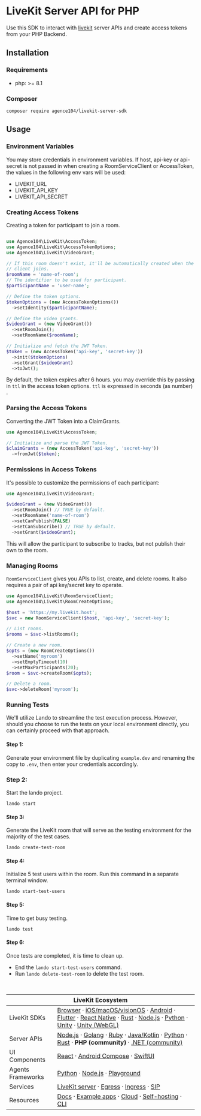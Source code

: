 # LiveKit Server API for PHP

Use this SDK to interact with [livekit](https://github.com/livekit/livekit-server) server APIs and create access tokens from your PHP Backend.

## Installation

### Requirements

- php: >= 8.1

### Composer

```
composer require agence104/livekit-server-sdk
```

## Usage

### Environment Variables

You may store credentials in environment variables. If host, api-key or api-secret is not passed in when creating a RoomServiceClient or AccessToken, the values in the following env vars will be used:

- LIVEKIT_URL
- LIVEKIT_API_KEY
- LIVEKIT_API_SECRET

### Creating Access Tokens

Creating a token for participant to join a room.

```php

use Agence104\LiveKit\AccessToken;
use Agence104\LiveKit\AccessTokenOptions;
use Agence104\LiveKit\VideoGrant;

// If this room doesn't exist, it'll be automatically created when the first
// client joins.
$roomName = 'name-of-room';
// The identifier to be used for participant.
$participantName = 'user-name';

// Define the token options.
$tokenOptions = (new AccessTokenOptions())
  ->setIdentity($participantName);

// Define the video grants.
$videoGrant = (new VideoGrant())
  ->setRoomJoin();
  ->setRoomName($roomName);

// Initialize and fetch the JWT Token.
$token = (new AccessToken('api-key', 'secret-key'))
  ->init($tokenOptions)
  ->setGrant($videoGrant)
  ->toJwt();

```

By default, the token expires after 6 hours. you may override this by passing in `ttl` in the access token options. `ttl` is expressed in seconds (as number) .

### Parsing the Access Tokens

Converting the JWT Token into a ClaimGrants.

```php
use Agence104\LiveKit\AccessToken;

// Initialize and parse the JWT Token.
$claimGrants = (new AccessToken('api-key', 'secret-key'))
  ->fromJwt($token);
```

### Permissions in Access Tokens

It's possible to customize the permissions of each participant:

```php
use Agence104\LiveKit\VideoGrant;

$videoGrant = (new VideoGrant())
  ->setRoomJoin() // TRUE by default.
  ->setRoomName('name-of-room')
  ->setCanPublish(FALSE)
  ->setCanSubscribe() // TRUE by default.
  ->setGrant($videoGrant);
```

This will allow the participant to subscribe to tracks, but not publish their own to the room.

### Managing Rooms

`RoomServiceClient` gives you APIs to list, create, and delete rooms. It also requires a pair of api key/secret key to operate.

```php
use Agence104\LiveKit\RoomServiceClient;
use Agence104\LiveKit\RoomCreateOptions;

$host = 'https://my.livekit.host';
$svc = new RoomServiceClient($host, 'api-key', 'secret-key');

// List rooms.
$rooms = $svc->listRooms();

// Create a new room.
$opts = (new RoomCreateOptions())
  ->setName('myroom')
  ->setEmptyTimeout(10)
  ->setMaxParticipants(20);
$room = $svc->createRoom($opts);

// Delete a room.
$svc->deleteRoom('myroom');
```

### Running Tests

We'll utilize Lando to streamline the test execution process. However, should you choose to run the tests on your local
environment directly, you can certainly proceed with that approach.

#### Step 1:

Generate your environment file by duplicating `example.dev` and renaming the copy to `.env`, then enter your credentials
accordingly.

### Step 2:

Start the lando project.

```
lando start
```

#### Step 3:

Generate the LiveKit room that will serve as the testing environment for the majority of the test cases.

```
lando create-test-room
```

#### Step 4:

Initialize 5 test users within the room. Run this command in a separate terminal window.

```
lando start-test-users
```

#### Step 5:

Time to get busy testing.

```
lando test
```

#### Step 6:

Once tests are completed, it is time to clean up.

- End the `lando start-test-users` command.
- Run `lando delete-test-room` to delete the test room.

<!--BEGIN_REPO_NAV-->
<br/><table>
<thead><tr><th colspan="2">LiveKit Ecosystem</th></tr></thead>
<tbody>
<tr><td>LiveKit SDKs</td><td><a href="https://github.com/livekit/client-sdk-js">Browser</a> · <a href="https://github.com/livekit/client-sdk-swift">iOS/macOS/visionOS</a> · <a href="https://github.com/livekit/client-sdk-android">Android</a> · <a href="https://github.com/livekit/client-sdk-flutter">Flutter</a> · <a href="https://github.com/livekit/client-sdk-react-native">React Native</a> · <a href="https://github.com/livekit/rust-sdks">Rust</a> · <a href="https://github.com/livekit/node-sdks">Node.js</a> · <a href="https://github.com/livekit/python-sdks">Python</a> · <a href="https://github.com/livekit/client-sdk-unity">Unity</a> · <a href="https://github.com/livekit/client-sdk-unity-web">Unity (WebGL)</a></td></tr><tr></tr>
<tr><td>Server APIs</td><td><a href="https://github.com/livekit/node-sdks">Node.js</a> · <a href="https://github.com/livekit/server-sdk-go">Golang</a> · <a href="https://github.com/livekit/server-sdk-ruby">Ruby</a> · <a href="https://github.com/livekit/server-sdk-kotlin">Java/Kotlin</a> · <a href="https://github.com/livekit/python-sdks">Python</a> · <a href="https://github.com/livekit/rust-sdks">Rust</a> · <b>PHP (community)</b> · <a href="https://github.com/pabloFuente/livekit-server-sdk-dotnet">.NET (community)</a></td></tr><tr></tr>
<tr><td>UI Components</td><td><a href="https://github.com/livekit/components-js">React</a> · <a href="https://github.com/livekit/components-android">Android Compose</a> · <a href="https://github.com/livekit/components-swift">SwiftUI</a></td></tr><tr></tr>
<tr><td>Agents Frameworks</td><td><a href="https://github.com/livekit/agents">Python</a> · <a href="https://github.com/livekit/agents-js">Node.js</a> · <a href="https://github.com/livekit/agent-playground">Playground</a></td></tr><tr></tr>
<tr><td>Services</td><td><a href="https://github.com/livekit/livekit">LiveKit server</a> · <a href="https://github.com/livekit/egress">Egress</a> · <a href="https://github.com/livekit/ingress">Ingress</a> · <a href="https://github.com/livekit/sip">SIP</a></td></tr><tr></tr>
<tr><td>Resources</td><td><a href="https://docs.livekit.io">Docs</a> · <a href="https://github.com/livekit-examples">Example apps</a> · <a href="https://livekit.io/cloud">Cloud</a> · <a href="https://docs.livekit.io/home/self-hosting/deployment">Self-hosting</a> · <a href="https://github.com/livekit/livekit-cli">CLI</a></td></tr>
</tbody>
</table>
<!--END_REPO_NAV-->